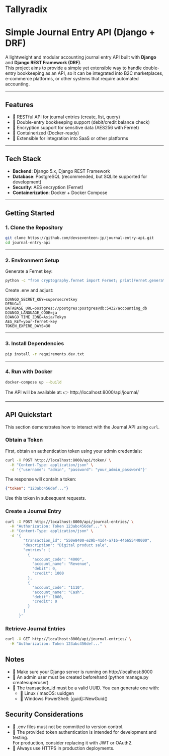 # Tallyradix
# Simple Journal Entry API (Django + DRF)

A lightweight and modular accounting journal entry API built with **Django** and **Django REST Framework (DRF)**.  
This project aims to provide a simple yet extensible way to handle double-entry bookkeeping as an API, so it can be integrated into B2C marketplaces, e-commerce platforms, or other systems that require automated accounting.

---

## Features

- 🔹 RESTful API for journal entries (create, list, query)
- 🔹 Double-entry bookkeeping support (debit/credit balance check)
- 🔹 Encryption support for sensitive data (AES256 with Fernet)
- 🔹 Containerized (Docker-ready)
- 🔹 Extensible for integration into SaaS or other platforms

---

## Tech Stack

- **Backend**: Django 5.x, Django REST Framework
- **Database**: PostgreSQL (recommended, but SQLite supported for development)
- **Security**: AES encryption (Fernet)
- **Containerization**: Docker + Docker Compose

---

## Getting Started

### 1. Clone the Repository

```bash
git clone https://github.com/devseventeen-jp/journal-entry-api.git
cd journal-entry-api
```
---

### 2. Environment Setup

Generate a Fernet key:

```bash
python -c "from cryptography.fernet import Fernet; print(Fernet.generate_key().decode())"
```

Create .env and adjust:

```env
DJANGO_SECRET_KEY=supersecretkey
DEBUG=1
DATABASE_URL=postgres://postgres:postgres@db:5432/accounting_db
DJANGO_LANGUAGE_CODE=ja
DJANGO_TIME_ZONE=Asia/Tokyo
AES_KEY=your-fernet-key
TOKEN_EXPIRE_DAYS=30
```
---

### 3. Install Dependencies

```bash
pip install -r requirements.dev.txt

```
------

### 4. Run with Docker

```bash
docker-compose up --build
```

The API will be available at:
👉 http://localhost:8000/api/journal/

---
## API Quickstart

This section demonstrates how to interact with the Journal API using `curl`.

### Obtain a Token

First, obtain an authentication token using your admin credentials:

```bash
curl -X POST http://localhost:8000/api/token/ \
  -H "Content-Type: application/json" \
  -d '{"username": "admin", "password": "your_admin_password"}'
```

The response will contain a token:

```json
{"token": "123abc456def..."}
```

Use this token in subsequent requests.

### Create a Journal Entry

```bash
curl -X POST http://localhost:8000/api/journal-entries/ \
  -H "Authorization: Token 123abc456def..." \
  -H "Content-Type: application/json" \
  -d '{
        "transaction_id": "550e8400-e29b-41d4-a716-446655440000",
        "description": "Digital product sale",
        "entries": [
          {
            "account_code": "4000",
            "account_name": "Revenue",
            "debit": 0,
            "credit": 1000
          },
          {
            "account_code": "1110",
            "account_name": "Cash",
            "debit": 1000,
            "credit": 0
          }
        ]
      }'
```

### Retrieve Journal Entries

```bash
curl -X GET http://localhost:8000/api/journal-entries/ \
  -H "Authorization: Token 123abc456def..."
```

## Notes

- 🔹 Make sure your Django server is running on http://localhost:8000
- 🔹 An admin user must be created beforehand (python manage.py createsuperuser)
- 🔹 The transaction_id must be a valid UUID. You can generate one with:
    - 🔹 Linux / macOS: uuidgen
    - 🔹 Windows PowerShell: [guid]::NewGuid()

## Security Considerations

- 🔹 .env files must not be committed to version control.
- 🔹 The provided token authentication is intended for development and testing.  
For production, consider replacing it with JWT or OAuth2.
- 🔹 Always use HTTPS in production deployments.
